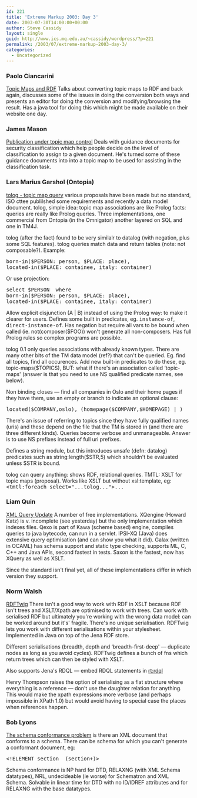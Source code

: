 ```yaml
---
id: 221
title: 'Extreme Markup 2003: Day 3'
date: 2003-07-30T14:00:00+00:00
author: Steve Cassidy
layout: single
guid: http://www.ics.mq.edu.au/~cassidy/wordpress/?p=221
permalink: /2003/07/extreme-markup-2003-day-3/
categories:
  - Uncategorized
---
```

### Paolo Ciancarini

[Topic Maps and RDF](http://www.mulberrytech.com/Extreme/Proceedings/html/2003/Presutti01/EML2003Presutti01-toc.html) Talks about converting topic maps to RDF and back again, discusses some of the issues in doing the conversion both ways and presents an editor for doing the conversion and modifying/browsing the result. Has a java tool for doing this which might be made available on their website one day.

### James Mason

[Publication under topic map control](http://www.mulberrytech.com/Extreme/Proceedings/html/2003/Mason01/EML2003Mason01-toc.html) Deals with guidance documents for security classification which help people decide on the level of classification to assign to a given document. He's turned some of these guidance documents into into a topic map to be used for assisting in the classification task. 

### Lars Marius Garshol (Ontopia)

[tolog - topic map query](http://www.mulberrytech.com/Extreme/Proceedings/html/2003/Garshol01/EML2003Garshol01-toc.html) various proposals have been made but no standard, ISO cttee publilshed some requirements and recently a data model document. tolog, simple idea: topic map associations are like Prolog facts: queries are really like Prolog queries. Three implementations, one commercial from Ontopia (in the Omnigator) another layered on SQL and one in TM4J. 

tolog (after the fact) found to be very similalr to datalog (with negation, plus some SQL features). tolog queries match data and return tables (note: not composable?). Example:

<pre>born-in($PERSON: person, $PLACE: place),
located-in($PLACE: containee, italy: container) </pre>

Or use projection: 

<pre>select $PERSON  where 
born-in($PERSON: person, $PLACE: place),
located-in($PLACE: containee, italy: container) </pre>

Allow explicit disjunction (A | B) instead of using the Prolog way: to make it clearer for users. Defines some built in predicates, eg. <tt>instance-of</tt>, <tt>direct-instance-of</tt>. Has negation but require all vars to be bound when called (ie. not(composer($FOO)) won't generate all non-composers. Has full Prolog rules so complex programs are possible.

tolog 0.1 only queries associations with already known types. There are many other bits of the TM data model (ref?) that can't be queried. Eg. find all topics, find all occurences. Add new built-in predicates to do these, eg. topic-maps($TOPICS), BUT: what if there's an association called &#8216;topic-maps' (answer is that you need to use NS qualified predicate names, see below). 

Non binding closes &#8212; find all companies in Oslo and their home pages if they have them, use an empty or branch to indicate an optional clause:

<pre>located($COMPANY,oslo), (homepage($COMPANY,$HOMEPAGE) | )</pre>

There's an issue of referring to topics since they have fully qualified names (uris) and these depend on the file that the TM is stored in (and there are three different kinds). Queries become verbose and unmanageable. Answer is to use NS prefixes instead of full uri prefixes.

Defines a string module, but this introduces unsafe (defn: datalog) predicates such as string:length($STR,5) which shouldn't be evaluated unless $STR is bound. 

tolog can query anything: shows RDF, relational queries. TMTL: XSLT for topic maps (proposal). Works like XSLT but without xsl:template, eg: <tt><tmtl:foreach select="...tolog...">...</tt> 

### Liam Quin

[XML Query Update](http://www.mulberrytech.com/Extreme/Proceedings/html/2003/Quin01/EML2003Quin01-toc.html) A number of free implementations. XQengine (Howard Katz) is v. incomplete (see yesterday) but the only implementation which indexes files. Qexo is part of Kawa (scheme based) engine, compiles queries to java bytecode, can run in a servlet. IPSI-XQ (Java) does extensive query optimisation (and can show you what it did). Galax (written in OCAML) has schema support and static type checking, supports ML, C, C++ and Java APIs, second fastest in tests. Saxon is the fastest, now has XQuery as well as XSLT.

Since the standard isn't final yet, all of these implementations differ in which version they support. 

### Norm Walsh

[RDFTwig](http://www.mulberrytech.com/Extreme/Proceedings/html/2003/Walsh01/EML2003Walsh01-toc.html) There isn't a good way to work with RDF in XSLT because RDF isn't trees and XSLT/Xpath are optimised to work with trees. Can work with serialised RDF but ultimately you're working with the wrong data model: can be worked around but it's' fragile. There's no unique serialisation. RDFTwig lets you work with different serialisations within your stylesheet. Implemented in Java on top of the Jena RDF store. 

Different serialisations (breadth, depth and &#8216;breadth-first-deep' &#8212; duplicate nodes as long as you avoid cycles). RDFTwig defines a bunch of fns which return trees which can then be styled with XSLT.

Also supports Jena's RDQL &#8212; embed RDQL statements in <rt:rdql> 

Henry Thompson raises the option of serialising as a flat structure where everything is a reference &#8212; don't use the daughter relation for anything. This would make the xpath expressions more verbose (and perhaps impossible in XPath 1.0) but would avoid having to special case the places when references happen.

### Bob Lyons

[The schema conformance problem](http://www.mulberrytech.com/Extreme/Proceedings/html/2003/Lyons01/EML2003Lyons01-toc.html) is there an XML document that conforms to a schema. There can be schema for which you can't generate a conformant document, eg:

<pre>&lt;!ELEMENT section  (section+)&gt;   </pre>

Schema conformance is NP hard for DTD, RELAXNG (with XML Schema datatypes), NRL, undecideable (ie worse) for Schematron and XML Schema. Solvable in linear time for DTD with no ID/IDREF attributes and for RELAXNG with the base datatypes.

